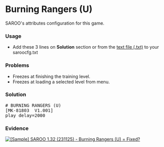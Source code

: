 # Burning Rangers (U)

SAROO's attributes configuration for this game.

### Usage

- Add these 3 lines on **Solution** section or from the [text file (.txt)](./config.txt) to your saroocfg.txt

### Problems

- Freezes at finishing the training level.
- Freezes at loading a selected level from menu.

### Solution

<pre># BURNING RANGERS (U)
[MK-81803  V1.001]
play_delay=2000</pre>

### Evidence

[![[Sample] SAROO 1.32 (231125) - Burning Rangers (U) = Fixed?](https://img.youtube.com/vi/niGOHJC6QAs/0.jpg)](https://youtu.be/niGOHJC6QAs)
